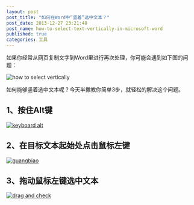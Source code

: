 ```yaml
---
layout: post
post_title: "如何在Word中“竖着”选中文本？"
post_date: 2013-12-27 23:21:48
post_name: how-to-select-text-vertically-in-microsoft-word
published: true
categories: 工具
---
```


如果你经常从网页复制文字到Word里进行再次处理，你可能会遇到如下图的问题：

![how to select vertically](http://7arnhx.com1.z0.glb.clouddn.com/wp-content/uploads/2013/12/how-to-select-vertically.jpg)

如何能够竖着选中文本呢？今天半撇教你简单3步，就轻松的解决这个问题。

## 1、按住Alt键

[![keyboard alt](http://7arnhx.com1.z0.glb.clouddn.com/wp-content/uploads/2013/12/winkeyboard-leftside.gif)](http://7arnhx.com1.z0.glb.clouddn.com/wp-content/uploads/2013/12/winkeyboard-leftside.gif)

## 2、在目标文本起始处点击鼠标左键

[![guangbiao](http://7arnhx.com1.z0.glb.clouddn.com/wp-content/uploads/2013/12/guangbiao.jpg)](http://7arnhx.com1.z0.glb.clouddn.com/wp-content/uploads/2013/12/guangbiao.jpg)

## 3、拖动鼠标左键选中文本

[![drag and check](http://7arnhx.com1.z0.glb.clouddn.com/wp-content/uploads/2013/12/drag-and-check.jpg)](http://7arnhx.com1.z0.glb.clouddn.com/wp-content/uploads/2013/12/drag-and-check.jpg)


